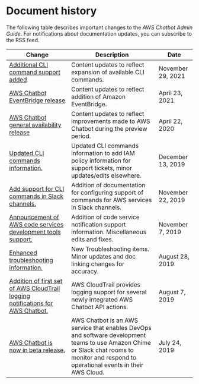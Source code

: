 # Document history<a name="doc-history"></a>

The following table describes important changes to the *AWS Chatbot Admin Guide*\. For notifications about documentation updates, you can subscribe to the RSS feed\.

| Change | Description | Date | 
| --- |--- |--- |
| [Additional CLI command support added](#doc-history) | Content updates to reflect expansion of available CLI commands\. | November 29, 2021 | 
| [AWS Chatbot EventBridge release](#doc-history) | Content updates to reflect addition of Amazon EventBridge\. | April 23, 2021 | 
| [AWS Chatbot general availability release](#doc-history) | Content updates to reflect improvements made to AWS Chatbot during the preview period\. | April 22, 2020 | 
| [Updated CLI commands information\.](#doc-history) | Updated CLI commands information to add IAM policy information for support tickets, minor updates/edits elsewhere\. | December 13, 2019 | 
| [Add support for CLI commands in Slack channels\.](#doc-history) | Addition of documentation for configuring support of commands for AWS services in Slack channels\. | November 22, 2019 | 
| [Announcement of AWS code services development tools support\.](#doc-history) | Addition of code service notification support information\. Miscellaneous edits and fixes\. | November 7, 2019 | 
| [Enhanced troubleshooting information\.](#doc-history) | New Troubleshooting items\. Minor updates and doc linking changes for accuracy\. | August 28, 2019 | 
| [Addition of first set of AWS CloudTrail logging notifications for AWS Chatbot\.](#doc-history) | AWS CloudTrail provides logging support for several newly integrated AWS Chatbot API actions\.  | August 7, 2019 | 
| [AWS Chatbot is now in beta release\.](#doc-history) | AWS Chatbot is an AWS service that enables DevOps and software development teams to use Amazon Chime or Slack chat rooms to monitor and respond to operational events in their AWS Cloud\.  | July 24, 2019 | 